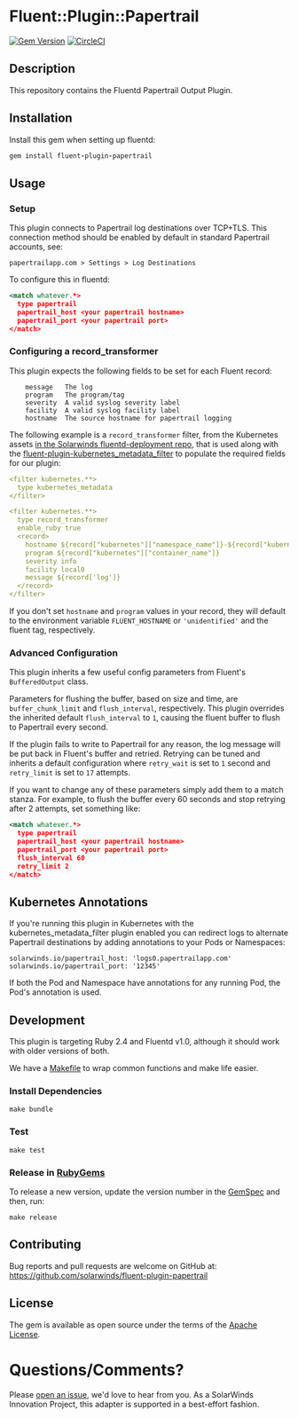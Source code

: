 # Fluent::Plugin::Papertrail

[![Gem Version](https://badge.fury.io/rb/fluent-plugin-papertrail.svg)](https://badge.fury.io/rb/fluent-plugin-papertrail) [![CircleCI](https://circleci.com/gh/solarwinds/fluent-plugin-papertrail/tree/master.svg?style=shield)](https://circleci.com/gh/solarwinds/fluent-plugin-papertrail/tree/master)

## Description

This repository contains the Fluentd Papertrail Output Plugin.

## Installation

Install this gem when setting up fluentd:
```ruby
gem install fluent-plugin-papertrail
```

## Usage

### Setup

This plugin connects to Papertrail log destinations over TCP+TLS. This connection method should be enabled by default in standard Papertrail accounts, see:
```
papertrailapp.com > Settings > Log Destinations
```

To configure this in fluentd:
```xml
<match whatever.*>
  type papertrail
  papertrail_host <your papertrail hostname>
  papertrail_port <your papertrail port>
</match>
```

### Configuring a record_transformer

This plugin expects the following fields to be set for each Fluent record:
```
    message   The log
    program   The program/tag
    severity  A valid syslog severity label
    facility  A valid syslog facility label
    hostname  The source hostname for papertrail logging
```

The following example is a `record_transformer` filter, from the Kubernetes assets [in the Solarwinds fluentd-deployment repo](https://github.com/solarwinds/fluentd-deployment/blob/master/docker/conf/kubernetes.conf), that is used along with the [fluent-plugin-kubernetes_metadata_filter](https://github.com/fabric8io/fluent-plugin-kubernetes_metadata_filter) to populate the required fields for our plugin:
```yaml
<filter kubernetes.**>
  type kubernetes_metadata
</filter>

<filter kubernetes.**>
  type record_transformer
  enable_ruby true
  <record>
    hostname ${record["kubernetes"]["namespace_name"]}-${record["kubernetes"]["pod_name"]}
    program ${record["kubernetes"]["container_name"]}
    severity info
    facility local0
    message ${record['log']}
  </record>
</filter>
```

If you don't set `hostname` and `program` values in your record, they will default to the environment variable `FLUENT_HOSTNAME` or `'unidentified'` and the fluent tag, respectively.

### Advanced Configuration
This plugin inherits a few useful config parameters from Fluent's `BufferedOutput` class.

Parameters for flushing the buffer, based on size and time, are `buffer_chunk_limit` and `flush_interval`, respectively. This plugin overrides the inherited default `flush_interval` to `1`, causing the fluent buffer to flush to Papertrail every second. 

If the plugin fails to write to Papertrail for any reason, the log message will be put back in Fluent's buffer and retried. Retrying can be tuned and inherits a default configuration where `retry_wait` is set to `1` second and `retry_limit` is set to `17` attempts.

If you want to change any of these parameters simply add them to a match stanza. For example, to flush the buffer every 60 seconds and stop retrying after 2 attempts, set something like:
```xml
<match whatever.*>
  type papertrail
  papertrail_host <your papertrail hostname>
  papertrail_port <your papertrail port>
  flush_interval 60
  retry_limit 2
</match>
```

## Kubernetes Annotations

If you're running this plugin in Kubernetes with the kubernetes_metadata_filter plugin enabled you can redirect logs to alternate Papertrail destinations by adding annotations to your Pods or Namespaces:

```
solarwinds.io/papertrail_host: 'logs0.papertrailapp.com'
solarwinds.io/papertrail_port: '12345'
```

If both the Pod and Namespace have annotations for any running Pod, the Pod's annotation is used.

## Development

This plugin is targeting Ruby 2.4 and Fluentd v1.0, although it should work with older versions of both.

We have a [Makefile](Makefile) to wrap common functions and make life easier.

### Install Dependencies
`make bundle`

### Test
`make test`

### Release in [RubyGems](https://rubygems.org/gems/fluent-plugin-papertrail)
To release a new version, update the version number in the [GemSpec](fluent-plugin-papertrail.gemspec) and then, run:

`make release`

## Contributing

Bug reports and pull requests are welcome on GitHub at: https://github.com/solarwinds/fluent-plugin-papertrail

## License

The gem is available as open source under the terms of the [Apache License](LICENSE).

# Questions/Comments?

Please [open an issue](https://github.com/solarwinds/fluent-plugin-papertrail/issues/new), we'd love to hear from you. As a SolarWinds Innovation Project, this adapter is supported in a best-effort fashion.
